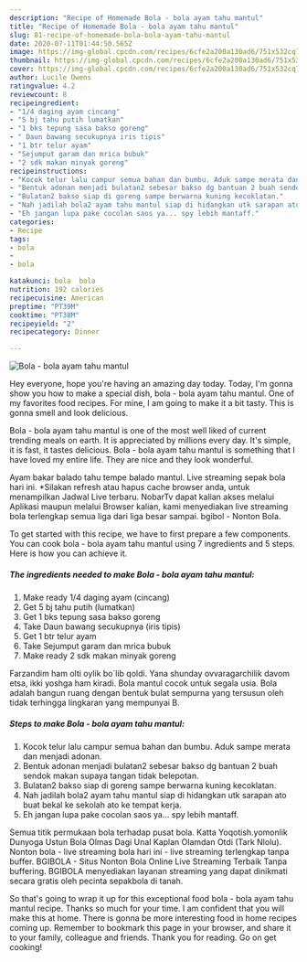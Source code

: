 ```yaml
---
description: "Recipe of Homemade Bola - bola ayam tahu mantul"
title: "Recipe of Homemade Bola - bola ayam tahu mantul"
slug: 81-recipe-of-homemade-bola-bola-ayam-tahu-mantul
date: 2020-07-11T01:44:50.565Z
image: https://img-global.cpcdn.com/recipes/6cfe2a200a130ad6/751x532cq70/bola-bola-ayam-tahu-mantul-foto-resep-utama.jpg
thumbnail: https://img-global.cpcdn.com/recipes/6cfe2a200a130ad6/751x532cq70/bola-bola-ayam-tahu-mantul-foto-resep-utama.jpg
cover: https://img-global.cpcdn.com/recipes/6cfe2a200a130ad6/751x532cq70/bola-bola-ayam-tahu-mantul-foto-resep-utama.jpg
author: Lucile Owens
ratingvalue: 4.2
reviewcount: 8
recipeingredient:
- "1/4 daging ayam cincang"
- "5 bj tahu putih lumatkan"
- "1 bks tepung sasa bakso goreng"
- " Daun bawang secukupnya iris tipis"
- "1 btr telur ayam"
- "Sejumput garam dan mrica bubuk"
- "2 sdk makan minyak goreng"
recipeinstructions:
- "Kocok telur lalu campur semua bahan dan bumbu. Aduk sampe merata dan menjadi adonan."
- "Bentuk adonan menjadi bulatan2 sebesar bakso dg bantuan 2 buah sendok makan supaya tangan tidak belepotan."
- "Bulatan2 bakso siap di goreng sampe berwarna kuning kecoklatan."
- "Nah jadilah bola2 ayam tahu mantul siap di hidangkan utk sarapan ato buat bekal ke sekolah ato ke tempat kerja."
- "Eh jangan lupa pake cocolan saos ya... spy lebih mantaff."
categories:
- Recipe
tags:
- bola
- 
- bola

katakunci: bola  bola 
nutrition: 192 calories
recipecuisine: American
preptime: "PT39M"
cooktime: "PT38M"
recipeyield: "2"
recipecategory: Dinner

---
```



![Bola - bola ayam tahu mantul](https://img-global.cpcdn.com/recipes/6cfe2a200a130ad6/751x532cq70/bola-bola-ayam-tahu-mantul-foto-resep-utama.jpg)

Hey everyone, hope you're having an amazing day today. Today, I'm gonna show you how to make a special dish, bola - bola ayam tahu mantul. One of my favorites food recipes. For mine, I am going to make it a bit tasty. This is gonna smell and look delicious.

Bola - bola ayam tahu mantul is one of the most well liked of current trending meals on earth. It is appreciated by millions every day. It's simple, it is fast, it tastes delicious. Bola - bola ayam tahu mantul is something that I have loved my entire life. They are nice and they look wonderful.

Ayam bakar balado tahu tempe balado mantul. Live streaming sepak bola hari ini. *Silakan refresh atau hapus cache browser anda, untuk menampilkan Jadwal Live terbaru. NobarTv dapat kalian akses melalui Aplikasi maupun melalui Browser kalian, kami menyediakan live streaming bola terlengkap semua liga dari liga besar sampai. bgibol - Nonton Bola.


To get started with this recipe, we have to first prepare a few components. You can cook bola - bola ayam tahu mantul using 7 ingredients and 5 steps. Here is how you can achieve it.

<!--inarticleads1-->

##### The ingredients needed to make Bola - bola ayam tahu mantul:

1. Make ready 1/4 daging ayam (cincang)
1. Get 5 bj tahu putih (lumatkan)
1. Get 1 bks tepung sasa bakso goreng
1. Take  Daun bawang secukupnya (iris tipis)
1. Get 1 btr telur ayam
1. Take Sejumput garam dan mrica bubuk
1. Make ready 2 sdk makan minyak goreng


Farzandim ham olti oylik bo`lib qoldi. Yana shunday ovvaragarchilik davom etsa, ikki yoshga ham kiradi. Bola mantul cocok untuk segala usia. Bola adalah bangun ruang dengan bentuk bulat sempurna yang tersusun oleh tidak terhingga lingkaran yang mempunyai B. 

<!--inarticleads2-->

##### Steps to make Bola - bola ayam tahu mantul:

1. Kocok telur lalu campur semua bahan dan bumbu. Aduk sampe merata dan menjadi adonan.
1. Bentuk adonan menjadi bulatan2 sebesar bakso dg bantuan 2 buah sendok makan supaya tangan tidak belepotan.
1. Bulatan2 bakso siap di goreng sampe berwarna kuning kecoklatan.
1. Nah jadilah bola2 ayam tahu mantul siap di hidangkan utk sarapan ato buat bekal ke sekolah ato ke tempat kerja.
1. Eh jangan lupa pake cocolan saos ya... spy lebih mantaff.


Semua titik permukaan bola terhadap pusat bola. Katta Yoqotish.yomonlik Dunyoga Ustun Bola Olmas Dagi Unal Kaplan Olamdan Otdi (Tark Nlolu). Nonton bola - live streaming bola hari ini - live streaming terlengkap tanpa buffer. BGIBOLA - Situs Nonton Bola Online Live Streaming Terbaik Tanpa buffering. BGIBOLA menyediakan layanan streaming yang dapat dinikmati secara gratis oleh pecinta sepakbola di tanah. 

So that's going to wrap it up for this exceptional food bola - bola ayam tahu mantul recipe. Thanks so much for your time. I am confident that you will make this at home. There is gonna be more interesting food in home recipes coming up. Remember to bookmark this page in your browser, and share it to your family, colleague and friends. Thank you for reading. Go on get cooking!
